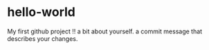# hello-world
My first github project !!
a bit about yourself.
a commit message that describes your changes.
